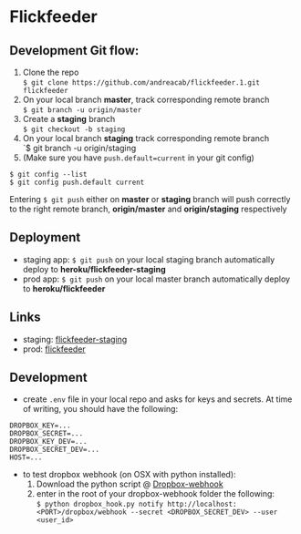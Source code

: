 # Flickfeeder
## Development Git flow: 
1. Clone the repo  
`$ git clone https://github.com/andreacab/flickfeeder.1.git flickfeeder`  
2. On your local branch **master**, track corresponding remote branch  
`$ git branch -u origin/master`  
2. Create a **staging** branch  
`$ git checkout -b staging`  
3. On your local branch **staging** track corresponding remote branch  
`$ git branch -u origin/staging  
4. (Make sure you have `push.default=current` in your git config) 
```
$ git config --list
$ git config push.default current
```

Entering `$ git push` either on **master** or **staging** branch will push correctly to the right remote branch, **origin/master** and **origin/staging** respectively

## Deployment
- staging app: `$ git push` on your local staging branch automatically deploy to **heroku/flickfeeder-staging**
- prod app: `$ git push` on your local master branch automatically deploy to **heroku/flickfeeder**

## Links
- staging: [flickfeeder-staging](flickfeeder-staging.herokuapp.com)
- prod: [flickfeeder](flickfeeder.herokuapp.com)

## Development 
- create `.env` file in your local repo and asks for keys and secrets. At time of writing, you should have the following:
```
DROPBOX_KEY=...
DROPBOX_SECRET=...
DROPBOX_KEY_DEV=...
DROPBOX_SECRET_DEV=...
HOST=...
```    
- to test dropbox webhook (on OSX with python installed):
    1. Download the python script @ [Dropbox-webhook](https://blogs.dropbox.com/developers/2014/05/dropbox_hook-py-a-tool-for-testing-your-webhooks/)
    2. enter in the root of your dropbox-webhook folder the following:  
    `$ python dropbox_hook.py notify http://localhost:<PORT>/dropbox/webhook --secret <DROPBOX_SECRET_DEV> --user <user_id>`
